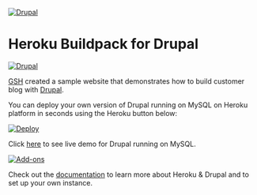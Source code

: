 [![Drupal](http://technomile.github.io/img/cms_buildpack_github.png)](http://www.technomile.com)
# Heroku Buildpack for Drupal

[![Drupal](http://technomile.github.io/img/heroku_drupal.jpg)](http://www.technomile.com/capabilities/application-development/heroku/drupal)

[GSH](http://www.google.com) created a sample website that demonstrates how to build customer blog with [Drupal](http://www.drupal.org).

You can deploy your own version of Drupal running on MySQL on Heroku platform in seconds using the Heroku button below:

[![Deploy](https://www.herokucdn.com/deploy/button.png)](https://heroku.com/deploy?template=https://github.com/elasa-Sites/heroku-postgresql-drupal)

Click [here](http://heroku-drupal-mysql.herokuapp.com/) to see live demo for Drupal running on MySQL.

[![Add-ons](http://technomile.github.io/img/drupal-buidpack.png)](http://www.technomile.com/capabilities/application-development/heroku/drupal)

Check out the [documentation](http://technomile.github.io/drupal/) to learn more about Heroku & Drupal and to set up your own instance.
